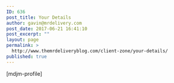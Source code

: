 ```yaml
---
ID: 636
post_title: Your Details
author: gavin@mrdelivery.com
post_date: 2017-06-21 16:41:10
post_excerpt: ""
layout: page
permalink: >
  http://www.themrdeliveryblog.com/client-zone/your-details/
published: true
---
```

[mdjm-profile]